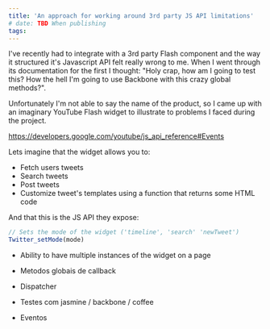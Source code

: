 ```yaml
---
title: 'An approach for working around 3rd party JS API limitations'
# date: TBD When publishing
tags:
---
```


I've recently had to integrate with a 3rd party Flash component and the way it
structured it's Javascript API felt really wrong to me. When I went through its
documentation for the first I thought: "Holy crap, how am I going to test this?
How the hell I'm going to use Backbone with this crazy global methods?".

Unfortunately I'm not able to say the name of the product, so I came up with an
imaginary YouTube Flash widget to illustrate to problems I faced during the
project.

https://developers.google.com/youtube/js_api_reference#Events

Lets imagine that the widget allows you to:

* Fetch users tweets
* Search tweets
* Post tweets
* Customize tweet's templates using a function that returns some HTML code

And that this is the JS API they expose:

```javascript
// Sets the mode of the widget ('timeline', 'search' 'newTweet')
Twitter_setMode(mode)
```


* Ability to have multiple instances of the widget on a page



* Metodos globais de callback
* Dispatcher
* Testes com jasmine / backbone / coffee
* Eventos
